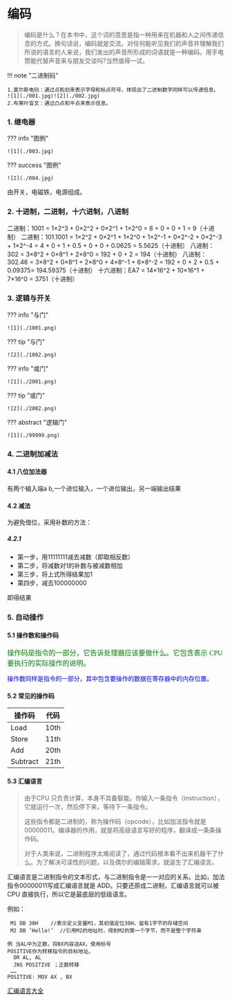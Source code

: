 # 编码

>编码是什么？在本书中，这个词的意思是指一种用来在机器和人之间传递信
>息的方式。换句话说，编码就是交流。对任何能听见我们的声音并理解我们
>所说的语言的人来说，我们发出的声音所形成的词语就是一种编码。用手电
>筒能代替声音来与朋友交谈吗?当然值得一试。

!!! note "二进制码"

    1.莫尔斯电码：通过点和划来表示字母和标点符号，体现出了二进制数字同样可以传递信息。
    ![1](./001.jpg)![2](./002.jpg)
    2.布莱叶盲文：通过凸点和平点来表示信息。

### 1. 继电器

??? info "图例"

    ![1](./003.jpg)

??? success "图例"

    ![2](./004.jpg)

由开关，电磁铁，电源组成。

### 2. 十进制，二进制，十六进制，八进制

二进制：1001 = 1×2^3 + 0×2^2 + 0×2^1 + 1×2^0 = 8 + 0 + 0 + 1 = 9（十进制）
二进制：101.1001 = 1×2^2 + 0×2^1 + 1×2^0 + 1×2^-1 + 0×2^-2 + 0×2^-3 + 1×2^-4 = 4 + 0 + 1 + 0.5 + 0 + 0 + 0.0625 = 5.5625（十进制）
八进制：302 = 3×8^2 + 0×8^1 + 2×8^0 = 192 + 0 + 2 = 194（十进制）
八进制：302.46 = 3×8^2 + 0×8^1 + 2×8^0 + 4×8^-1 + 6×8^-2 = 192 + 0 + 2 + 0.5 + 0.09375= 194.59375（十进制）
十六进制：EA7 = 14×16^2 + 10×16^1 + 7×16^0 = 3751（十进制）

### 3. 逻辑与开关

??? info "与门"

    ![1](./1001.png)

??? tip "与门"

    ![2](./1002.png)

??? info "或门"

    ![1](./2001.png)

??? tip "或门"

    ![2](./2002.png)

??? abstract "逻辑门"

    ![1](./99999.png)

### 4. 二进制加减法

#### 4.1 八位加法器

有两个输入端a b,一个进位输入，一个进位输出，另一端输出结果

#### 4.2 减法

为避免借位，采用补数的方法：

##### 4.2.1 

- 第一步，用11111111减去减数（即取相反数）
- 第二步，将减数对1的补数与被减数相加
- 第三步，将上式所得结果加1
- 第四步，减去100000000

即得结果

### 5. 自动操作

#### 5.1 操作数和操作码

<font face="逐浪立楷" color=green size=3>操作码是指令的一部分，它告诉处理器应该要做什么。它包含表示 CPU 要执行的实际操作的说明。</font>

<font face="逐浪花体" color=blue>操作数同样是指令的一部分，其中包含要操作的数据在寄存器中的内存位置。</font>

#### 5.2 常见的操作码

| 操作码 | 代码 |
| ------ | :--: |
| Load   | 10th |
| Store  | 11th |
| Add | 20th |
| Subtract | 21th |

#### 5.3 汇编语言

> 由于CPU 只负责计算，本身不具备智能。你输入一条指令（instruction），它就运行一次，然后停下来，等待下一条指令。
>
> 这些指令都是二进制的，称为操作码（opcode），比如加法指令就是00000011。编译器的作用，就是将高级语言写好的程序，翻译成一条条操作码。
>
> 对于人类来说，二进制程序太难阅读了，通过代码根本看不出来机器干了什么。为了解决可读性的问题，以及偶尔的编辑需求，就诞生了汇编语言。

汇编语言是二进制指令的文本形式，与二进制指令是一一对应的关系。比如，加法指令00000011写成汇编语言就是 ADD。只要还原成二进制，汇编语言就可以被 CPU 直接执行，所以它是最底层的低级语言。

例如：

```
 M1 DB 30H    //表示定义变量M1，其初值定位30H，留有1字节的存储空间
 M2 DB ‘Hello!’  //引用M2的地址时，得到M2的第一个字节，而不是整个字符串

例 当AL中为正数，将BX内容送AX，使用标号
POSITIVE作为转移指令的目标地址。
  OR AL, AL
  JNS POSITIVE ；正数转移
 …… 
POSITIVE: MOV AX , BX
```

[汇编语言大全](https://blog.csdn.net/linlibest/article/details/8904624)